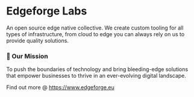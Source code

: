 <!-- p align="center"><a href="https://edgeforge.com" target="_blank"><img src="https://raw.githubusercontent.com/edgeforge-labs/edgeforge-labs/main/edgeforge_logo_642x642.png" width="250" alt="Edge Forge Logo"></a></p> -->

# Edgeforge Labs

An open source edge native collective. We create custom tooling for all types of infrastructure, from cloud to edge you can always rely on us to provide quality solutions.

### 🌟 Our Mission
To push the boundaries of technology and bring bleeding-edge solutions that empower businesses to thrive in an ever-evolving digital landscape.

Find out more @ https://www.edgeforge.eu

<!--
Welcome to **Edgeforge Labs**! We are at the forefront of **bleeding-edge tech solutions**, specializing in innovative services that redefine possibilities at the edge. As a company, we are passionate about delivering **next-gen edge cloud solutions** and developing **custom edge software** tailored to meet unique challenges and accelerate growth.

## 🌐 About Us
Edgeforge Labs is known for its:
- **Edge Cloud Solutions:** Scalable, high-performance cloud services designed for deployment at the edge.
- **Custom Edge Software:** Tailored software that meets the demands of modern infrastructures, enabling seamless operations and optimized performance.
- **Managed Service Provider (MSP):** We offer comprehensive IT services, including cloud management, DevOps, website development, and more.

## 🎉 Community and Open Source
We believe in giving back! Edgeforge Labs contributes to various **open-source projects**, ensuring that the tech community continues to thrive and innovate. Our commitment to open source is a core part of our values, and we’re always excited to collaborate and share our work with others.

## 🔧 Services
- **Edge Computing & Cloud Solutions**
- **Kubernetes & DevOps Engineering**
- **Custom Software Development**
- **Cloud & Edge Consulting**
- **Website Development & Maintenance**
- **SEO & Marketing Solutions**


## 🌟 Our Mission
To push the boundaries of technology and bring bleeding-edge solutions that empower businesses to thrive in an ever-evolving digital landscape.



**edgeforge-labs/edgeforge-labs** is a ✨ _special_ ✨ repository because its `README.md` (this file) appears on your GitHub profile.

Here are some ideas to get you started:

- 🔭 I’m currently working on ...
- 🌱 I’m currently learning ...
- 👯 I’m looking to collaborate on ...
- 🤔 I’m looking for help with ...
- 💬 Ask me about ...
- 📫 How to reach me: ...
- 😄 Pronouns: ...
- ⚡ Fun fact: ...
-->
